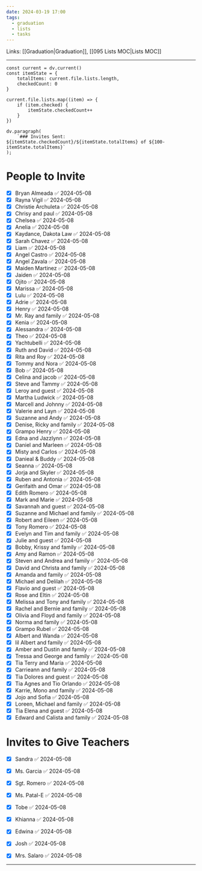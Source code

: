 ```yaml
---
date: 2024-03-19 17:00
tags:
  - graduation
  - lists
  - tasks
---
```

Links: [[Graduation|Graduation]], [[095 Lists MOC|Lists MOC]]
___
```dataviewjs
const current = dv.current()
const itemState = {
	totalItems: current.file.lists.length,
	checkedCount: 0
}

current.file.lists.map((item) => {
	if (item.checked) {
		itemState.checkedCount++
	}
})

dv.paragraph(
	`### Invites Sent: ${itemState.checkedCount}/${itemState.totalItems} of ${100-itemState.totalItems}`
);
```
# People to Invite
- [x] Bryan Almeada ✅ 2024-05-08
- [x] Rayna Vigil ✅ 2024-05-08
- [x] Christie Archuleta ✅ 2024-05-08
- [x] Chrisy and paul ✅ 2024-05-08
- [x] Chelsea ✅ 2024-05-08
- [x] Anelia ✅ 2024-05-08
- [x] Kaydance, Dakota Law ✅ 2024-05-08
- [x] Sarah Chavez ✅ 2024-05-08
- [x] Liam ✅ 2024-05-08
- [x] Angel Castro ✅ 2024-05-08
- [x] Angel Zavala ✅ 2024-05-08
- [x] Maiden Martinez ✅ 2024-05-08
- [x] Jaiden ✅ 2024-05-08
- [x] Ojito ✅ 2024-05-08
- [x] Marissa ✅ 2024-05-08
- [x] Lulu ✅ 2024-05-08
- [x] Adrie ✅ 2024-05-08
- [x] Henry ✅ 2024-05-08
- [x] Mr. Ray and family ✅ 2024-05-08
- [x] Kenia ✅ 2024-05-08
- [x] Alessandra ✅ 2024-05-08
- [x] Theo ✅ 2024-05-08
- [x] Yachtubelli ✅ 2024-05-08
- [x] Ruth and David ✅ 2024-05-08
- [x] Rita and Roy ✅ 2024-05-08
- [x] Tommy and Nora ✅ 2024-05-08
- [x] Bob ✅ 2024-05-08
- [x] Celina and jacob ✅ 2024-05-08
- [x] Steve and Tammy ✅ 2024-05-08
- [x] Leroy and guest ✅ 2024-05-08
- [x] Martha Ludwick ✅ 2024-05-08
- [x] Marcell and Johnny ✅ 2024-05-08
- [x] Valerie and Layn ✅ 2024-05-08
- [x] Suzanne and Andy ✅ 2024-05-08
- [x] Denise, Ricky and family ✅ 2024-05-08
- [x] Grampo Henry ✅ 2024-05-08
- [x] Edna and Jazzlynn ✅ 2024-05-08
- [x] Daniel and Marleen ✅ 2024-05-08
- [x] Misty and Carlos ✅ 2024-05-08
- [x] Danieal & Buddy ✅ 2024-05-08
- [x] Seanna ✅ 2024-05-08
- [x] Jorja and Skyler ✅ 2024-05-08
- [x] Ruben and Antonia ✅ 2024-05-08
- [x] Gerifaith and Omar ✅ 2024-05-08
- [x] Edith Romero ✅ 2024-05-08
- [x] Mark and Marie ✅ 2024-05-08
- [x] Savannah and guest ✅ 2024-05-08
- [x] Suzanne and Michael and family ✅ 2024-05-08
- [x] Robert and Eileen ✅ 2024-05-08
- [x] Tony Romero ✅ 2024-05-08
- [x] Evelyn and Tim and family ✅ 2024-05-08
- [x] Julie and guest ✅ 2024-05-08
- [x] Bobby, Krissy and family ✅ 2024-05-08
- [x] Amy and Ramon ✅ 2024-05-08
- [x] Steven and Andrea and family ✅ 2024-05-08
- [x] David and Christa and family ✅ 2024-05-08
- [x] Amanda and family ✅ 2024-05-08
- [x] Michael and Delilah ✅ 2024-05-08
- [x] Flavio and guest ✅ 2024-05-08
- [x] Rose and Eltin ✅ 2024-05-08
- [x] Melissa and Tony and family ✅ 2024-05-08
- [x] Rachel and Bernie and family ✅ 2024-05-08
- [x] Olivia and Floyd and family ✅ 2024-05-08
- [x] Norma and family ✅ 2024-05-08
- [x] Grampo Rubel ✅ 2024-05-08
- [x] Albert and Wanda ✅ 2024-05-08
- [x] lil Albert and family ✅ 2024-05-08
- [x] Amber and Dustin and family ✅ 2024-05-08
- [x] Tressa and George and family ✅ 2024-05-08
- [x] Tia Terry and Maria ✅ 2024-05-08
- [x] Carrieann and family ✅ 2024-05-08
- [x] Tia Dolores and guest ✅ 2024-05-08
- [x] Tia Agnes and Tio Orlando ✅ 2024-05-08
- [x] Karrie, Mono and family ✅ 2024-05-08
- [x] Jojo and Sofia ✅ 2024-05-08
- [x] Loreen, Michael and family ✅ 2024-05-08
- [x] Tia Elena and guest ✅ 2024-05-08
- [x] Edward and Calista and family ✅ 2024-05-08
# Invites to Give Teachers
- [x] Sandra ✅ 2024-05-08
- [x] Ms. Garcia ✅ 2024-05-08
- [x] Sgt. Romero ✅ 2024-05-08
- [x] Ms. Patal-E ✅ 2024-05-08
- [x] Tobe ✅ 2024-05-08
- [x] Khianna ✅ 2024-05-08
- [x] Edwina ✅ 2024-05-08
- [x] Josh ✅ 2024-05-08
- [x] Mrs. Salaro ✅ 2024-05-08


---
